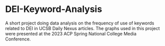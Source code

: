 # DEI-Keyword-Analysis
A short project doing data analysis on the frequency of use of keywords related to DEI in UCSB Daily Nexus articles. The graphs used in this project were presented at the 2023 ACP Spring National College Media Conference. 
